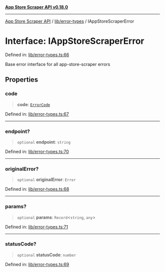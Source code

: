 [**App Store Scraper API v0.18.0**](../../../README.md)

***

[App Store Scraper API](../../../modules.md) / [lib/error-types](../README.md) / IAppStoreScraperError

# Interface: IAppStoreScraperError

Defined in: [lib/error-types.ts:66](https://github.com/facundoolano/app-store-scraper/blob/7e1baf8350e9d5936df88e03bdbb2e2ecea26d48/lib/error-types.ts#L66)

Base error interface for all app-store-scraper errors

## Properties

### code

> **code**: [`ErrorCode`](../enumerations/ErrorCode.md)

Defined in: [lib/error-types.ts:67](https://github.com/facundoolano/app-store-scraper/blob/7e1baf8350e9d5936df88e03bdbb2e2ecea26d48/lib/error-types.ts#L67)

***

### endpoint?

> `optional` **endpoint**: `string`

Defined in: [lib/error-types.ts:70](https://github.com/facundoolano/app-store-scraper/blob/7e1baf8350e9d5936df88e03bdbb2e2ecea26d48/lib/error-types.ts#L70)

***

### originalError?

> `optional` **originalError**: `Error`

Defined in: [lib/error-types.ts:68](https://github.com/facundoolano/app-store-scraper/blob/7e1baf8350e9d5936df88e03bdbb2e2ecea26d48/lib/error-types.ts#L68)

***

### params?

> `optional` **params**: `Record`\<`string`, `any`\>

Defined in: [lib/error-types.ts:71](https://github.com/facundoolano/app-store-scraper/blob/7e1baf8350e9d5936df88e03bdbb2e2ecea26d48/lib/error-types.ts#L71)

***

### statusCode?

> `optional` **statusCode**: `number`

Defined in: [lib/error-types.ts:69](https://github.com/facundoolano/app-store-scraper/blob/7e1baf8350e9d5936df88e03bdbb2e2ecea26d48/lib/error-types.ts#L69)

